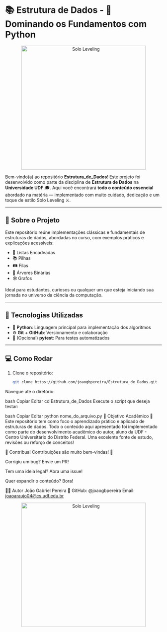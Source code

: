 # 📚 Estrutura de Dados - 🧠 Dominando os Fundamentos com Python

<p align="center">
  <img src="https://media.giphy.com/media/3o6Zt7vQ3vTjvZ6v2E/giphy.gif" alt="Solo Leveling" width="400">
</p>

Bem-vindo(a) ao repositório **Estrutura_de_Dados**! Este projeto foi desenvolvido como parte da disciplina de **Estrutura de Dados** na **Universidade UDF** 🎓. Aqui você encontrará **todo o conteúdo essencial** abordado na matéria — implementado com muito cuidado, dedicação e um toque de estilo Solo Leveling ⚔️.

---

## 🚀 Sobre o Projeto

Este repositório reúne implementações clássicas e fundamentais de estruturas de dados, abordadas no curso, com exemplos práticos e explicações acessíveis:

- 🔗 Listas Encadeadas
- 📚 Pilhas
- 🛤️ Filas
- 🌳 Árvores Binárias
- 🕸️ Grafos

Ideal para estudantes, curiosos ou qualquer um que esteja iniciando sua jornada no universo da ciência da computação.

---

## 🧰 Tecnologias Utilizadas

- 🐍 **Python**: Linguagem principal para implementação dos algoritmos
- ⚙️ **Git** + **GitHub**: Versionamento e colaboração
- 🧪 (Opcional) **pytest**: Para testes automatizados

---

## 💻 Como Rodar

1. Clone o repositório:

   ```bash
   git clone https://github.com/joaogbpereira/Estrutura_de_Dados.git
Navegue até o diretório:

bash
Copiar
Editar
cd Estrutura_de_Dados
Execute o script que deseja testar:

bash
Copiar
Editar
python nome_do_arquivo.py
📖 Objetivo Acadêmico
📌 Este repositório tem como foco o aprendizado prático e aplicado de estruturas de dados. Todo o conteúdo aqui apresentado foi implementado como parte do desenvolvimento acadêmico do autor, aluno da UDF - Centro Universitário do Distrito Federal. Uma excelente fonte de estudo, revisões ou reforço de conceitos!

🤝 Contribua!
Contribuições são muito bem-vindas! 🌟

Corrigiu um bug? Envie um PR!

Tem uma ideia legal? Abra uma issue!

Quer expandir o conteúdo? Bora!

🧑‍💻 Autor
João Gabriel Pereira
📎 GitHub: @joaogbpereira
Email: joaoaraujo04@cs.udf.edu.br

<p align="center"> <img src="https://media.giphy.com/media/3o6Zt7vQ3vTjvZ6v2E/giphy.gif" alt="Solo Leveling" width="400"> </p>

